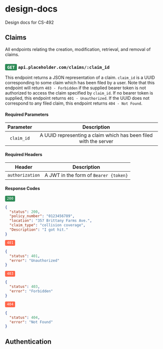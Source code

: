 # design-docs
Design docs for CS-492

## Claims
All endpoints relating the creation, modification, retrieval, and
removal of claims.


<h3>
  <span style="font-size: 85%; background: SeaGreen; color: White; padding: 0.2em 0.5em; border-radius: 3px; font-family: Consolas, monaco, monospace;">GET</span>
  <code>api.placeholder.com/claims/:claim_id</code>
</h3>

This endpoint returns a JSON representation of a claim.  `claim_id` is a UUID corresponding to some
claim which has been filed by a user.  Note that this endpoint will return `403 - Forbidden` if the
supplied bearer token is not authorized to access the claim specified by `claim_id`.  If no bearer token is supplied, this endpoint returns `401 - Unauthorized`.  If the UUID does not correspond to
any filed claim, this endpoint returns `404 - Not Found`.

#### Required Parameters
|  Parameter |                            Description                           |
|:----------:|:----------------------------------------------------------------:|
| `claim_id` | A UUID representing a claim which has been filed with the server |

#### Required Headers
|      Header     |              Description              |
|:---------------:|:-------------------------------------:|
| `authorization` | A JWT in the form of `Bearer {token}` |

#### Response Codes
<span style="font-size: 85%; background: SeaGreen; color: White; padding: 0.2em 0.5em; border-radius: 3px; font-family: Consolas, monaco, monospace;">200</span>
```json
{
  "status": 200,
  "policy_number": "0123456789",
  "location": "357 Brittany Farms Ave.",
  "claim_type": "collision coverage",
  "Description": "I got hit."
}
```

<span style="font-size: 85%; background: Tomato; color: White; padding: 0.2em 0.5em; border-radius: 3px; font-family: Consolas, monaco, monospace;">401</span>
```json
{
  "status": 401,
  "error": "Unauthorized"
}
```

<span style="font-size: 85%; background: Tomato; color: White; padding: 0.2em 0.5em; border-radius: 3px; font-family: Consolas, monaco, monospace;">403</span>
```json
{
  "status": 403,
  "error": "Forbidden"
}
```

<span style="font-size: 85%; background: Tomato; color: White; padding: 0.2em 0.5em; border-radius: 3px; font-family: Consolas, monaco, monospace;">404</span>
```json
{
  "status": 404,
  "error": "Not Found"
}
```

## Authentication
